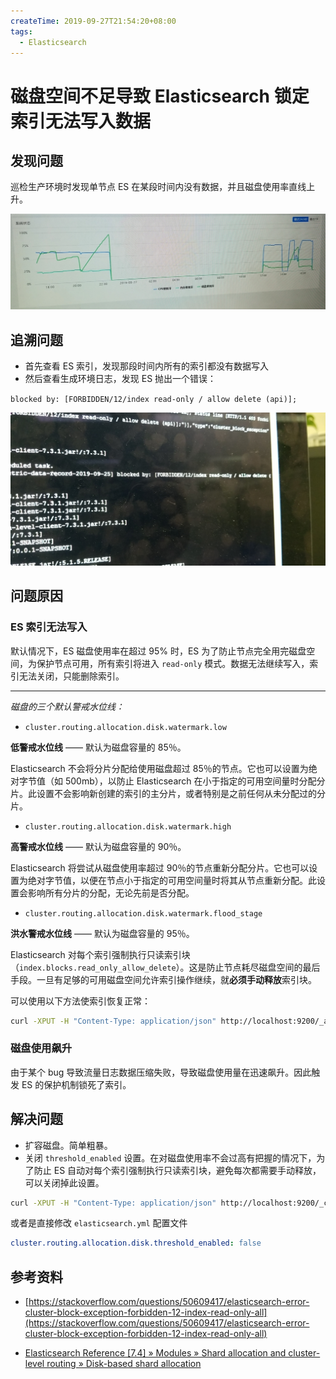 ```yaml
---
createTime: 2019-09-27T21:54:20+08:00
tags:
  - Elasticsearch
---
```


# 磁盘空间不足导致 Elasticsearch 锁定索引无法写入数据

<ArticleMeta />

## 发现问题

巡检生产环境时发现单节点 ES 在某段时间内没有数据，并且磁盘使用率直线上升。

![生产环境截图](./environment-screenshot.png)

## 追溯问题

- 首先查看 ES 索引，发现那段时间内所有的索引都没有数据写入
- 然后查看生成环境日志，发现 ES 抛出一个错误：

`blocked by: [FORBIDDEN/12/index read-only / allow delete (api)];`

![报错日志](./error-log.jpeg)

## 问题原因

### ES 索引无法写入

默认情况下，ES 磁盘使用率在超过 95% 时，ES 为了防止节点完全用完磁盘空间，为保护节点可用，所有索引将进入 `read-only` 模式。数据无法继续写入，索引无法关闭，只能删除索引。

---

*磁盘的三个默认警戒水位线：*

- `cluster.routing.allocation.disk.watermark.low`

**低警戒水位线** —— 默认为磁盘容量的 85％。

Elasticsearch 不会将分片分配给使用磁盘超过 85％的节点。它也可以设置为绝对字节值（如 500mb），以防止 Elasticsearch 在小于指定的可用空间量时分配分片。此设置不会影响新创建的索引的主分片，或者特别是之前任何从未分配过的分片。

- `cluster.routing.allocation.disk.watermark.high`

**高警戒水位线** —— 默认为磁盘容量的 90％。

Elasticsearch 将尝试从磁盘使用率超过 90％的节点重新分配分片。它也可以设置为绝对字节值，以便在节点小于指定的可用空间量时将其从节点重新分配。此设置会影响所有分片的分配，无论先前是否分配。

- `cluster.routing.allocation.disk.watermark.flood_stage`

**洪水警戒水位线** —— 默认为磁盘容量的 95％。

Elasticsearch 对每个索引强制执行只读索引块（`index.blocks.read_only_allow_delete`）。这是防止节点耗尽磁盘空间的最后手段。一旦有足够的可用磁盘空间允许索引操作继续，就**必须手动释放**索引块。

可以使用以下方法使索引恢复正常：

```bash
curl -XPUT -H "Content-Type: application/json" http://localhost:9200/_all/_settings -d '{"index.blocks.read_only_allow_delete": null}'
```
### 磁盘使用飙升

由于某个 bug 导致流量日志数据压缩失败，导致磁盘使用量在迅速飙升。因此触发 ES 的保护机制锁死了索引。

## 解决问题

- 扩容磁盘。简单粗暴。
- 关闭 `threshold_enabled` 设置。在对磁盘使用率不会过高有把握的情况下，为了防止 ES 自动对每个索引强制执行只读索引块，避免每次都需要手动释放，可以关闭掉此设置。

```bash
curl -XPUT -H "Content-Type: application/json" http://localhost:9200/_cluster/settings -d '{ "transient": { "cluster.routing.allocation.disk.threshold_enabled": false } }'
```
或者是直接修改 `elasticsearch.yml` 配置文件

```yml
cluster.routing.allocation.disk.threshold_enabled: false
```

## 参考资料

- [https://stackoverflow.com/questions/50609417/elasticsearch-error-cluster-block-exception-forbidden-12-index-read-only-all](https://stackoverflow.com/questions/50609417/elasticsearch-error-cluster-block-exception-forbidden-12-index-read-only-all)

- [Elasticsearch Reference [7.4] » Modules » Shard allocation and cluster-level routing » Disk-based shard allocation](https://www.elastic.co/guide/en/elasticsearch/reference/current/disk-allocator.html)